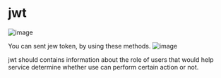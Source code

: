 # jwt
![image](https://user-images.githubusercontent.com/44992984/216511040-0797541b-e4a7-4b34-9366-2212d1336a9d.png)


You can sent jew token, by using these methods. 
![image](https://user-images.githubusercontent.com/44992984/216511251-8763ea5b-9401-406c-b25b-e759456cead1.png)

jwt should contains information about the role of users that would help service determine whether use can perform certain action or not. 
